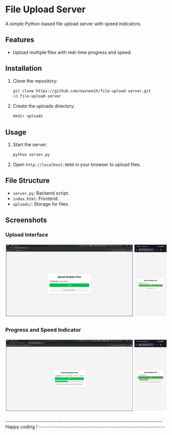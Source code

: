 # File Upload Server

A simple Python-based file upload server with speed indicators.

## Features
- Upload multiple files with real-time progress and speed.

## Installation
1. Clone the repository:
   ```bash
   git clone https://github.com/navnee1h/file-upload-server.git
   cd file-upload-server
   ```
2. Create the uploads directory:
   ```bash
   mkdir uploads
   ```

## Usage
1. Start the server:
   ```bash
   python server.py
   ```
2. Open `http://localhost:8000` in your browser to upload files.

## File Structure
- `server.py`: Backend script.
- `index.html`: Frontend.
- `uploads/`: Storage for files.

## Screenshots

### Upload Interface
![Upload Interface](screenshots/1.png)

### Progress and Speed Indicator
![Progress and Speed Indicator](screenshots/2.png)

---------------------------------------------------------------------------- Happy coding ! -------------------------------------------------------------
